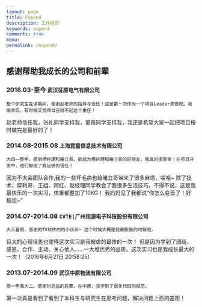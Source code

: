 ```yaml
---
layout: page
title: Expend
description: 工作经历
keywords: expend
comments: true
menu: 
permalink: /expend/
---
```


## 感谢帮助我成长的公司和前辈


### 2016.03-至今 `武汉征原电气有限公司`

    整个研究生在读期间，感谢赵老师的指导与信任！这是第一次作为一个项目Leader来做吧。我很贪玩，有时候又觉得自己挑不起这个重任！
赵老师信任我，张礼同学支持我，董蓓同学支持我，我还是希望大家一起把项目按时做完是最好的了！

### 2014.08-2015.08 `上海昆童信息技术有限公司`

    大四一整年，感谢杨经理和曦立哥，能成为杨经理和曦立哥的好朋友，我真的很荣幸！在项目开发中，他们都给了我足够的信任！
因为不太会团队合作,我的一些坏毛病也给曦立哥带来了很多麻烦，哈哈~
除了技术，犀利哥、王姐、阿红、赵经理同学教会了我很多生活技巧，不得不说，这是我最快乐的一次实习，体重都整加了10KG！
我妈妈见了我都说“你怎么变丑了！好尴尬~”

### 2014.07-2014.08 `CVTE|广州视源电子科技股份有限公司`

    大三暑假，感谢的TV软件的的小伙伴~ 这个时候大概是我最膨胀的时候吧，
巨大的心理误差也使得这次实习是我被虐的最惨的一次！
但是因为学到了团结、感恩、合作、主动、关心他人......一大堆优秀的品质。这次实习也是我成长最大的一次！（2016年6月21日 20:58:25）

### 2013.07-2014.09 `武汉中原物流有限公司`

    那一年我大二，感谢刘总监的启蒙，在中原，我学到了很多代码的规范，
第一次真是看到了看到了本科生与研究生在思考问题，解决问题上面的差距！
